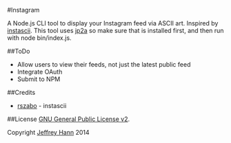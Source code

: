 #Instagram

A Node.js CLI tool to display your Instagram feed via ASCII art. Inspired by [instascii](https://github.com/rszabo/instascii). This tool uses [jp2a](http://csl.name/jp2a/) so make sure that is installed first, and then run with node bin/index.js.


##ToDo
* Allow users to view their feeds, not just the latest public feed
* Integrate OAuth
* Submit to NPM

##Credits
* [rszabo](https://github.com/rszabo) - instascii

##License
[GNU General Public License v2](http://www.gnu.org/licenses/gpl-2.0.html).

Copyright [Jeffrey Hann](http://jeffreyhann.ca/) 2014
